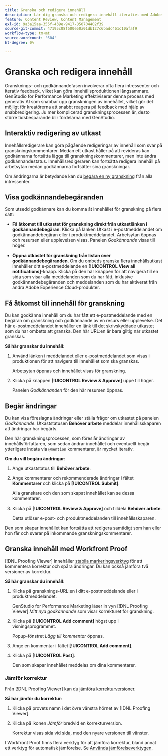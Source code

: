 ```yaml
---
title: Granska och redigera innehåll
description: Lär dig granska och redigera innehåll iterativt med Adobe GenStudio for Performance Marketing.
feature: Content Review, Content Management
exl-id: 9a3a15aa-355f-439e-9417-850704402f39
source-git-commit: 47195c08f500e50a01db127c6badc461c10afaf9
workflow-type: tm+mt
source-wordcount: '604'
ht-degree: 0%

---
```


# Granska och redigera innehåll

Gransknings- och godkännandefasen involverar ofta flera intressenter och iterativ feedback, vilket kan göra innehållsproduktionen långsammare. GenStudio for Performance Marketing effektiviserar denna process med generativ AI som snabbar upp granskningen av innehållet, vilket gör det möjligt för kreatörerna att snabbt reagera på feedback med hjälp av snabbredigering. Ju mer komplicerad granskningsprocessen är, desto större tidsbesparande blir fördelarna med GenStudio.

## Interaktiv redigering av utkast

Innehållsredigerare kan göra pågående redigeringar av innehåll som svar på granskningskommentarer. Medan ett utkast håller på att revideras kan godkännarna fortsätta lägga till granskningskommentarer, men inte ändra godkännandestatus. Innehållsredigeraren kan fortsätta redigera innehåll på arbetsytan medan godkännarna fortsätter sina granskningar.

Om ändringarna är betydande kan du [begära en ny granskning](/help/user-guide/approvals/request-review.md#request-new-approval) från alla intressenter.

## Visa godkännandebegäranden

Som utsedd godkännare kan du komma åt innehållet för granskning på flera sätt:

* **Få åtkomst till utkastet för granskning direkt från utkastlänken i godkännandebegäran**. Klicka på länken Utkast i e-postmeddelandet om godkännandebegäran eller i produktmeddelandet. Arbetsytan öppnas och resursen eller upplevelsen visas. Panelen _Godkännande_ visas till höger.

* **Öppna utkastet för granskning från listan över godkännandebegäranden**. Om du ombeds granska flera innehållsutkast innehåller ditt e-postmeddelande en **[!UICONTROL View all notifications]**-knapp. Klicka på den här knappen för att navigera till en sida som visar alla meddelanden som du har fått, inklusive godkännandebegäranden och meddelanden som du har aktiverat från andra Adobe Experience Cloud-produkter.

## Få åtkomst till innehåll för granskning

Du kan godkänna innehåll om du har fått ett e-postmeddelande med en begäran om granskning och godkännande av en resurs eller upplevelse. Det här e-postmeddelandet innehåller en länk till det skrivskyddade utkastet som du har ombetts att granska. Den här URL:en är bara giltig när utkastet granskas.

**Så här granskar du innehåll**:

1. Använd länken i meddelandet eller e-postmeddelandet som visas i produktionen för att navigera till innehållet som ska granskas.

   Arbetsytan öppnas och innehållet visas för granskning.

1. Klicka på knappen **[!UICONTROL Review & Approve]** uppe till höger.

   Panelen _Godkännanden_ för den här resursen öppnas.

## Begär ändringar

Du kan visa föreslagna ändringar eller ställa frågor om utkastet på panelen _Godkännande_. Utkaststatusen **Behöver arbete** meddelar innehållsskaparen att ändringar har begärts.

Den här granskningsprocessen, som föreslår ändringar av innehållsförfattaren, som sedan ändrar innehållet och eventuellt begär ytterligare indata via `@mention` kommentarer, är mycket iterativ.

**Om du vill begära ändringar**:

1. Ange utkaststatus till **Behöver arbete**.

1. Ange kommentarer och rekommenderade ändringar i fältet **Kommentarer** och klicka på **[!UICONTROL Submit]**.

   Alla granskare och den som skapat innehållet kan se dessa kommentarer.

1. Klicka på **[!UICONTROL Review & Approve]** och tilldela **Behöver arbete**.

   Detta utlöser e-post- och produktmeddelanden till innehållsskaparen.

Den som skapar innehållet kan fortsätta att redigera samtidigt som han eller hon får och svarar på inkommande granskningskommentarer.

## Granska innehåll med Workfront Proof

[!DNL Proofing Viewer] innehåller [stabila markeringsverktyg](https://experienceleague.adobe.com/en/docs/workfront/using/review-and-approve-work/proofing/review-proofs-in-workfront/comment-on-a-proof/comment-on-proof-1) för att kommentera korrektur och spåra ändringar. Du kan också jämföra två versioner av korrektur.

**Så här granskar du innehåll**:

1. Klicka på gransknings-URL:en i ditt e-postmeddelande eller i produktmeddelandet.

   GenStudio for Performance Marketing läser in vyn [!DNL Proofing Viewer] _Mitt nya godkännande_ som visar korrekturet för granskning.

1. Klicka på **[!UICONTROL Add comment]** högst upp i visningsprogrammet.

   Popup-fönstret _Lägg till kommentar_ öppnas.

1. Ange en kommentar i fältet **[!UICONTROL Add comment]**.

1. Klicka på **[!UICONTROL Post]**.

   Den som skapar innehållet meddelas om dina kommentarer.

### Jämför korrektur

Från [!DNL Proofing Viewer] kan du [jämföra korrekturversioner](https://experienceleague.adobe.com/en/docs/workfront/using/workfront-proof/work-with-proofs-in-wf-proof/review-proofs-web-proofing-viewer/compare-proofs).

**Så här jämför du korrektur**:

1. Klicka på provets namn i det övre vänstra hörnet av [!DNL Proofing Viewer].

1. Klicka på ikonen _Jämför_ bredvid en korrekturversion.

   Korrektur visas sida vid sida, med den nyare versionen till vänster.

I Workfront Proof finns flera verktyg för att jämföra korrektur, bland annat ett verktyg för automatisk jämförelse. Se [Använda jämförelseverktygen](https://experienceleague.adobe.com/en/docs/workfront/using/workfront-proof/work-with-proofs-in-wf-proof/review-proofs-web-proofing-viewer/compare-proofs#use-the-compare-tools).
